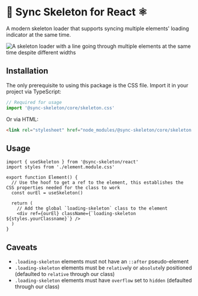 # 🔄 Sync Skeleton for React ⚛️

A modern skeleton loader that supports syncing multiple elements' loading indicator at the same time.

![A skeleton loader with a line going through multiple elements at the same time despite different widths](https://raw.githubusercontent.com/crutchcorn/sync-skeleton/refs/heads/main/media/skeleton.gif)

## Installation

The only prerequisite to using this package is the CSS file. Import it in your project via TypeScript:

```typescript
// Required for usage
import '@sync-skeleton/core/skeleton.css'
```

Or via HTML:

```html
<link rel="stylesheet" href="node_modules/@sync-skeleton/core/skeleton.css" />
```

## Usage

```tsx
import { useSkeleton } from '@sync-skeleton/react'
import styles from './element.module.css'

export function Element() {
  // Use the hoof to get a ref to the element, this establishes the CSS properties needed for the class to work
  const ourEl = useSkeleton()

  return (
    // Add the global `loading-skeleton` class to the element
    <div ref={ourEl} className={`loading-skeleton ${styles.yourClassname}`} />
  )
}
```

## Caveats

- `.loading-skeleton` elements must not have an `::after` pseudo-element
- `.loading-skeleton` elements must be `relative`ly or `absolute`ly positioned (defaulted to `relative` through our class)
- `.loading-skeleton` elements must have `overflow` set to `hidden` (defaulted through our class)
